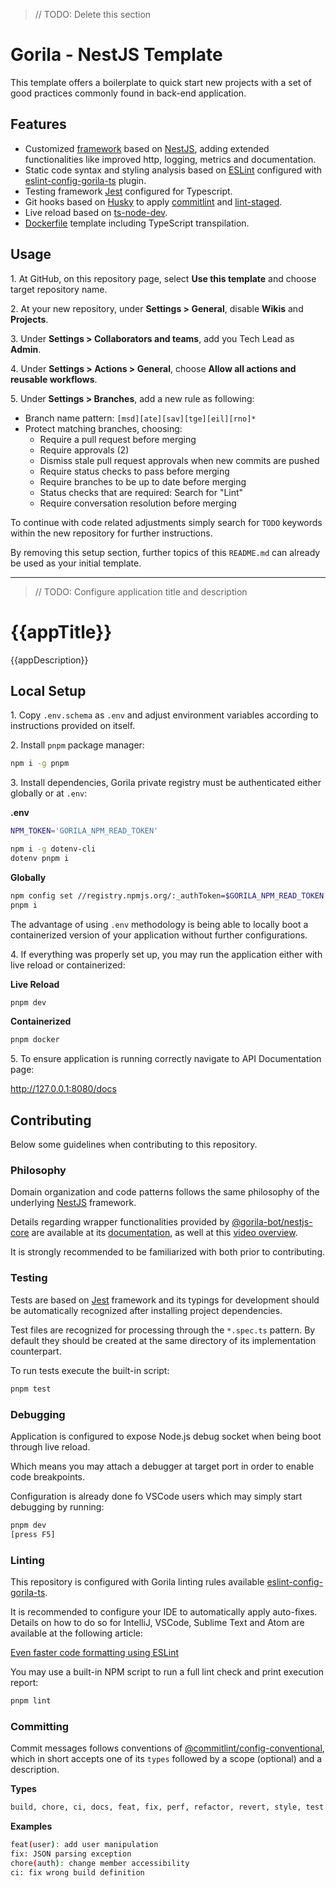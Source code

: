 > // TODO: Delete this section

# Gorila - NestJS Template

This template offers a boilerplate to quick start new projects with a set of good practices commonly found in back-end application.

## Features

- Customized [framework](https://github.com/gorilainvest/nestjs-core) based on [NestJS](https://nestjs.com/), adding extended functionalities like improved http, logging, metrics and documentation.
- Static code syntax and styling analysis based on [ESLint](https://eslint.org/) configured with [eslint-config-gorila-ts](https://github.com/gorilainvest/eslint-config-gorila-ts) plugin.
- Testing framework [Jest](https://jestjs.io/) configured for Typescript.
- Git hooks based on [Husky](https://typicode.github.io/husky/#/) to apply [commitlint](https://commitlint.js.org/#/) and [lint-staged](https://www.npmjs.com/package/lint-staged?activeTab=readme).
- Live reload based on [ts-node-dev](https://www.npmjs.com/package/ts-node-dev).
- [Dockerfile](./Dockerfile) template including TypeScript transpilation.


## Usage

1\. At GitHub, on this repository page, select **Use this template** and choose target repository name.

2\. At your new repository, under **Settings > General**, disable **Wikis** and **Projects**.

3\. Under **Settings > Collaborators and teams**, add you Tech Lead as **Admin**.

4\. Under **Settings > Actions > General**, choose **Allow all actions and reusable workflows**.

5\. Under **Settings > Branches**, add a new rule as following:

- Branch name pattern: `[msd][ate][sav][tge][eil][rno]*`
- Protect matching branches, choosing:
  - Require a pull request before merging
  - Require approvals (2)
  - Dismiss stale pull request approvals when new commits are pushed
  - Require status checks to pass before merging
  - Require branches to be up to date before merging
  - Status checks that are required: Search for "Lint"
  - Require conversation resolution before merging

To continue with code related adjustments simply search for `TODO` keywords within the new repository for further instructions.

By removing this setup section, further topics of this `README.md` can already be used as your initial template.

---

> // TODO: Configure application title and description

# {{appTitle}}

{{appDescription}}

## Local Setup

1\. Copy `.env.schema` as `.env` and adjust environment variables according to instructions provided on itself.

2\. Install `pnpm` package manager:

```sh
npm i -g pnpm
```

3\. Install dependencies, Gorila private registry must be authenticated either globally or at `.env`:

**.env**

```sh
NPM_TOKEN='GORILA_NPM_READ_TOKEN'
```

```sh
npm i -g dotenv-cli
dotenv pnpm i
```

**Globally**

```sh
npm config set //registry.npmjs.org/:_authToken=$GORILA_NPM_READ_TOKEN
pnpm i
```

The advantage of using `.env` methodology is being able to locally boot a containerized version of your application without further configurations.

4\. If everything was properly set up, you may run the application either with live reload or containerized:

**Live Reload**

```sh
pnpm dev
```

**Containerized**

```sh
pnpm docker
```

5\. To ensure application is running correctly navigate to API Documentation page:

http://127.0.0.1:8080/docs


## Contributing

Below some guidelines when contributing to this repository.


### Philosophy

Domain organization and code patterns follows the same philosophy of the underlying [NestJS](https://docs.nestjs.com/) framework.

Details regarding wrapper functionalities provided by [@gorila-bot/nestjs-core](https://github.com/gorilainvest/nestjs-core) are available at its [documentation](https://github.com/gorilainvest/nestjs-core), as well at this [video overview](https://gorila.atlassian.net/wiki/spaces/BEC/pages/2418999314/NestJS+Core+-+Overview).

It is strongly recommended to be familiarized with both prior to contributing.


### Testing

Tests are based on [Jest](https://jestjs.io/) framework and its typings for development should be automatically recognized after installing project dependencies. 

Test files are recognized for processing through the `*.spec.ts` pattern. By default they should be created at the same directory of its implementation counterpart.

To run tests execute the built-in script:

```sh
pnpm test
```

### Debugging

Application is configured to expose Node.js debug socket when being boot through live reload.

Which means you may attach a debugger at target port in order to enable code breakpoints.

Configuration is already done fo VSCode users which may simply start debugging by running:

```sh
pnpm dev
[press F5]
```


### Linting

This repository is configured with Gorila linting rules available [eslint-config-gorila-ts](https://github.com/gorilainvest/eslint-config-gorila-ts).

It is recommended to configure your IDE to automatically apply auto-fixes. Details on how to do so for IntelliJ, VSCode, Sublime Text and Atom are available at the following article:

[Even faster code formatting using ESLint](https://medium.com/@netczuk/even-faster-code-formatting-using-eslint-22b80d061461)

You may use a built-in NPM script to run a full lint check and print execution report:

```sh
pnpm lint
```


### Committing

Commit messages follows conventions of [@commitlint/config-conventional](https://www.npmjs.com/package/@commitlint/config-conventional), which in short accepts one of its `types` followed by a scope (optional) and a description.

**Types**

```sh
build, chore, ci, docs, feat, fix, perf, refactor, revert, style, test
```

**Examples**

```sh
feat(user): add user manipulation
fix: JSON parsing exception
chore(auth): change member accessibility
ci: fix wrong build definition
```
